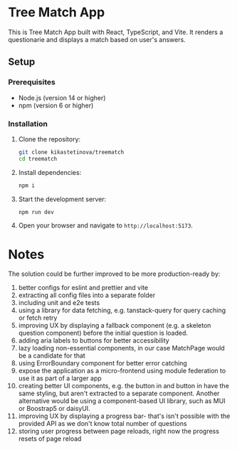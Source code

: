 # Tree Match App

This is Tree Match App built with React, TypeScript, and Vite. It renders a questionarie and displays a match based on user's answers.

## Setup

### Prerequisites

- Node.js (version 14 or higher)
- npm (version 6 or higher)

### Installation

1. Clone the repository:

   ```sh
   git clone kikastetinova/treematch
   cd treematch
   ```

2. Install dependencies:

   ```sh
   npm i
   ```

3. Start the development server:

   ```sh
   npm run dev
   ```

4. Open your browser and navigate to `http://localhost:5173`.


# Notes

The solution could be further improved to be more production-ready by:

1.  better configs for eslint and prettier and vite
2.  extracting all config files into a separate folder
3.  including unit and e2e tests
5.  using a library for data fetching, e.g. tanstack-query for query caching or fetch retry
6.  improving UX by displaying a fallback component (e.g. a skeleton question component) before the initial question is loaded.
7.  adding aria labels to buttons for better accessibility
8.  lazy loading non-essential components, in our case MatchPage would be a candidate for that
9.  using ErrorBoundary component for better error catching
10. expose the application as a micro-frontend using module federation to use it as part of a larger app
11. creating better UI components, e.g. the button in <MatchPage> and button in <AnswerOption> have the same styling, but aren't extracted to a separate component. Another alternative would be using a component-based UI library, such as MUI or Boostrap5 or daisyUI.
12. improving UX by displaying a progress bar- that's isn't possible with the provided API as we don't know total number of questions
13. storing user progress between page reloads, right now the progress resets of page reload





